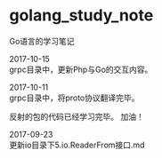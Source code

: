 # golang_study_note
Go语言的学习笔记

2017-10-15  
grpc目录中，更新Php与Go的交互内容。 

2017-10-11  
grpc目录中，将proto协议翻译完毕。 

反射的包的代码已经学习完毕。
加油！  

2017-09-23  
更新io目录下5.io.ReaderFrom接口.md  

